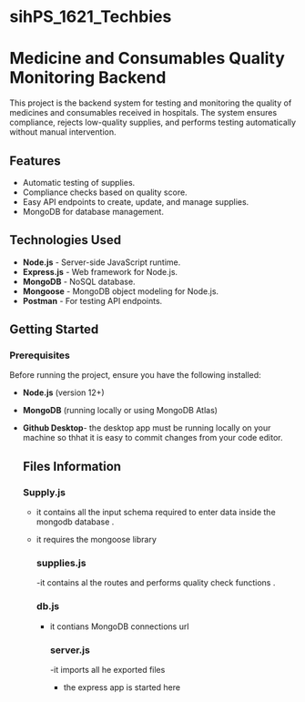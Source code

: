# sihPS_1621_Techbies
# Medicine and Consumables Quality Monitoring Backend

This project is the backend system for testing and monitoring the quality of medicines and consumables received in hospitals. The system ensures compliance, rejects low-quality supplies, and performs testing automatically without manual intervention.

## Features
- Automatic testing of supplies.
- Compliance checks based on quality score.
- Easy API endpoints to create, update, and manage supplies.
- MongoDB for database management.

## Technologies Used
- **Node.js** - Server-side JavaScript runtime.
- **Express.js** - Web framework for Node.js.
- **MongoDB** - NoSQL database.
- **Mongoose** - MongoDB object modeling for Node.js.
- **Postman** - For testing API endpoints.

## Getting Started

### Prerequisites

Before running the project, ensure you have the following installed:
- **Node.js** (version 12+)
- **MongoDB** (running locally or using MongoDB Atlas)
- **Github Desktop**- the desktop app must be running locally on your machine so thhat it is easy to commit changes from your code editor.

  ## Files Information

  ### Supply.js

  - it contains all the input schema required to enter data inside the mongodb database .
  - it requires the mongoose library
 
    ### supplies.js

    -it contains al the routes and performs quality check functions .

    ### db.js

    - it contians MongoDB connections url

      ### server.js

      -it imports all he exported files 
      - the express app is started here 
